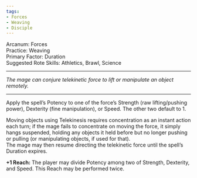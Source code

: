 ```yaml
---
tags:
- Forces
- Weaving
- Disciple
---
```


Arcanum: Forces\
Practice: Weaving\
Primary Factor: Duration\
Suggested Rote Skills: Athletics, Brawl, Science

---

_The mage can conjure telekinetic force to lift or manipulate an object remotely._

---

Apply the spell’s Potency to one of the force’s Strength (raw lifting/pushing power), Dexterity (fine manipulation), or Speed. The other two default to 1.

Moving objects using Telekinesis requires concentration as an instant action each turn; if the mage fails to concentrate on moving the force, it simply hangs suspended, holding any objects it held before but no longer pushing or pulling (or manipulating objects, if used for that).\
The mage may then resume directing the telekinetic force until the spell’s Duration expires.

**+1 Reach:** The player may divide Potency among two of Strength, Dexterity, and Speed. This Reach may be performed twice.